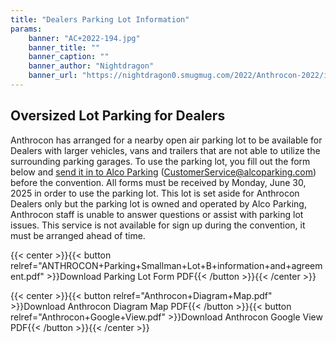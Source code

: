 ```yaml
---
title: "Dealers Parking Lot Information"
params:
    banner: "AC+2022-194.jpg"
    banner_title: ""
    banner_caption: ""
    banner_author: "Nightdragon"
    banner_url: "https://nightdragon0.smugmug.com/2022/Anthrocon-2022/i-N2nBXpM/A"
---
```


## Oversized Lot Parking for Dealers

Anthrocon has arranged for a nearby open air parking lot to be available for Dealers with larger vehicles, vans and trailers that are not able to utilize the surrounding parking garages. To use the parking lot, you fill out the form below and [send it in to Alco Parking](https://alcoparking.com/contact-us/) (<CustomerService@alcoparking.com>) before the convention. All forms must be received by Monday, June 30, 2025 in order to use the parking lot. This lot is set aside for Anthrocon Dealers only but the parking lot is owned and operated by Alco Parking, Anthrocon staff is unable to answer questions or assist with parking lot issues. This service is not available for sign up during the convention, it must be arranged ahead of time.

{{< center >}}{{< button relref="ANTHROCON+Parking+Smallman+Lot+B+information+and+agreement.pdf" >}}Download Parking Lot Form PDF{{< /button >}}{{< /center >}}

{{< center >}}{{< button relref="Anthrocon+Diagram+Map.pdf" >}}Download Anthrocon Diagram Map PDF{{< /button >}}{{< button relref="Anthrocon+Google+View.pdf" >}}Download Anthrocon Google View PDF{{< /button >}}{{< /center >}}
